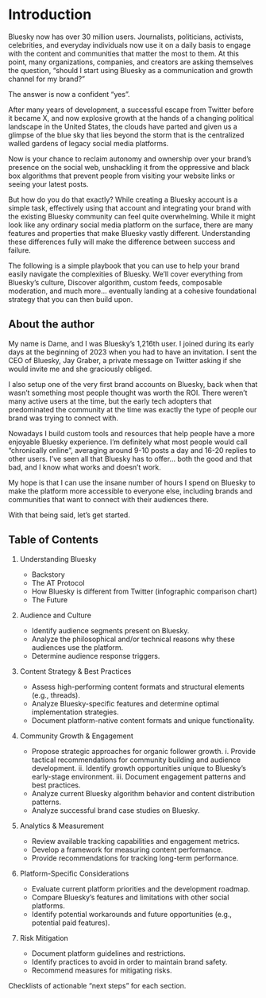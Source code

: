 # Introduction

Bluesky now has over 30 million users. Journalists, politicians, activists, celebrities, and everyday individuals now use it on a daily basis to engage with the content and communities that matter the most to them. At this point, many organizations, companies, and creators are asking themselves the question, “should I start using Bluesky as a communication and growth channel for my brand?”

The answer is now a confident “yes”. 

After many years of development, a successful escape from Twitter before it became X, and now explosive growth at the hands of a changing political landscape in the United States, the clouds have parted and given us a glimpse of the blue sky that lies beyond the storm that is the centralized walled gardens of legacy social media platforms.

Now is your chance to reclaim autonomy and ownership over your brand’s presence on the social web, unshackling it from the oppressive and black box algorithms that prevent people from visiting your website links or seeing your latest posts.

But how do you do that exactly? While creating a Bluesky account is a simple task, effectively using that account and integrating your brand with the existing Bluesky community can feel quite overwhelming. While it might look like any ordinary social media platform on the surface, there are many features and properties that make Bluesky vastly different. Understanding these differences fully will make the difference between success and failure.

The following is a simple playbook that you can use to help your brand easily navigate the complexities of Bluesky. We’ll cover everything from Bluesky’s culture, Discover algorithm, custom feeds, composable moderation, and much more... eventually landing at a cohesive foundational strategy that you can then build upon.

## About the author

My name is Dame, and I was Bluesky’s 1,216th user. I joined during its early days at the beginning of 2023 when you had to have an invitation. I sent the CEO of Bluesky, Jay Graber, a private message on Twitter asking if she would invite me and she graciously obliged. 

I also setup one of the very first brand accounts on Bluesky, back when that wasn’t something most people thought was worth the ROI. There weren’t many active users at the time, but the early tech adopters that predominated the community at the time was exactly the type of people our brand was trying to connect with.

Nowadays I build custom tools and resources that help people have a more enjoyable Bluesky experience. I’m definitely what most people would call “chronically online”, averaging around 9-10 posts a day and 16-20 replies to other users. I’ve seen all that Bluesky has to offer... both the good and that bad, and I know what works and doesn’t work.

My hope is that I can use the insane number of hours I spend on Bluesky to make the platform more accessible to everyone else, including brands and communities that want to connect with their audiences there.

With that being said, let’s get started.

## Table of Contents

1. Understanding Bluesky
	- Backstory
	- The AT Protocol
	- How Bluesky is different from Twitter (infographic comparison chart)
	- The Future

2. Audience and Culture
	- Identify audience segments present on Bluesky.
	- Analyze the philosophical and/or technical reasons why these audiences use the platform.
	- Determine audience response triggers.

3. Content Strategy & Best Practices
	- Assess high-performing content formats and structural elements (e.g., threads).
	- Analyze Bluesky-specific features and determine optimal implementation strategies.
	- Document platform-native content formats and unique functionality.

4. Community Growth & Engagement
	- Propose strategic approaches for organic follower growth.
	  i. Provide tactical recommendations for community building and audience development.
	  ii. Identify growth opportunities unique to Bluesky’s early-stage environment.
	  iii. Document engagement patterns and best practices.
	- Analyze current Bluesky algorithm behavior and content distribution patterns.
	- Analyze successful brand case studies on Bluesky.

5. Analytics & Measurement
	- Review available tracking capabilities and engagement metrics.
	- Develop a framework for measuring content performance.
	- Provide recommendations for tracking long-term performance.

6. Platform-Specific Considerations
	- Evaluate current platform priorities and the development roadmap.
	- Compare Bluesky’s features and limitations with other social platforms.
	- Identify potential workarounds and future opportunities (e.g., potential paid features).

7. Risk Mitigation
	- Document platform guidelines and restrictions.
	- Identify practices to avoid in order to maintain brand safety.
	- Recommend measures for mitigating risks.

Checklists of actionable “next steps” for each section.

